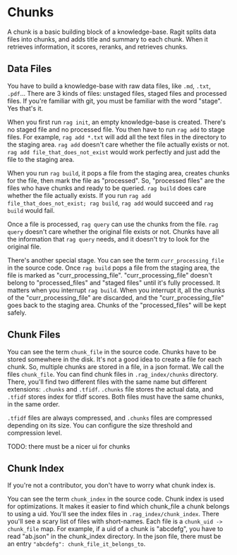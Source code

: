 # Chunks

A chunk is a basic building block of a knowledge-base. Ragit splits data files into chunks, and adds title and summary to each chunk. When it retrieves information, it scores, reranks, and retrieves chunks.

## Data Files

You have to build a knowledge-base with raw data files, like `.md`, `.txt`, `.pdf`... There are 3 kinds of files: unstaged files, staged files and processed files. If you're familiar with git, you must be familiar with the word "stage". Yes that's it.

When you first run `rag init`, an empty knowledge-base is created. There's no staged file and no processed file. You then have to run `rag add` to stage files. For example, `rag add *.txt` will add all the text files in the directory to the staging area. `rag add` doesn't care whether the file actually exists or not. `rag add file_that_does_not_exist` would work perfectly and just add the file to the staging area.

When you run `rag build`, it pops a file from the staging area, creates chunks for the file, then mark the file as "processed". So, "processed files" are the files who have chunks and ready to be queried. `rag build` does care whether the file actually exists. If you run `rag add file_that_does_not_exist; rag build`, `rag add` would succeed and `rag build` would fail.

Once a file is processed, `rag query` can use the chunks from the file. `rag query` doesn't care whether the original file exists or not. Chunks have all the information that `rag query` needs, and it doesn't try to look for the original file.

There's another special stage. You can see the term `curr_processing_file` in the source code. Once `rag build` pops a file from the staging area, the file is marked as "curr_processing_file". "curr_processing_file" doesn't belong to "processed_files" and "staged files" until it's fully processed. It matters when you interrupt `rag build`. When you interrupt it, all the chunks of the "curr_processing_file" are discarded, and the "curr_processing_file" goes back to the staging area. Chunks of the "processed_files" will be kept safely.

## Chunk Files

You can see the term `chunk_file` in the source code. Chunks have to be stored somewhere in the disk. It's not a good idea to create a file for each chunk. So, multiple chunks are stored in a file, in a json format. We call the files `chunk_file`. You can find chunk files in `.rag_index/chunks` directory. There, you'll find two different files with the same name but different extensions: `.chunks` and `.tfidf`. `.chunks` file stores the actual data, and `.tfidf` stores index for tfidf scores. Both files must have the same chunks, in the same order.

`.tfidf` files are always compressed, and `.chunks` files are compressed depending on its size. You can configure the size threshold and compression level.

TODO: there must be a nicer ui for chunks

## Chunk Index

If you're not a contributor, you don't have to worry what chunk index is.

You can see the term `chunk_index` in the source code. Chunk index is used for optimizations. It makes it easier to find which chunk_file a chunk belongs to using a uid. You'll see the index files in `.rag_index/chunk_index`. There you'll see a scary list of files with short-names. Each file is a `chunk_uid -> chunk_file` map. For example, if a uid of a chunk is "abcdefg", you have to read "ab.json" in the chunk_index directory. In the json file, there must be an entry `"abcdefg": chunk_file_it_belongs_to`.
